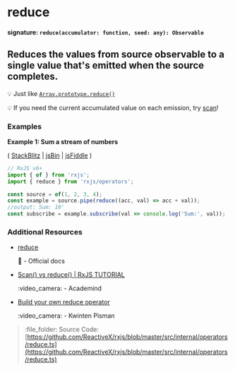 # reduce

#### signature: `reduce(accumulator: function, seed: any): Observable`

## Reduces the values from source observable to a single value that's emitted when the source completes.

:bulb: Just like [`Array.prototype.reduce()`](https://developer.mozilla.org/en-US/docs/Web/JavaScript/Reference/Global_Objects/Array/Reduce?v=a)

:bulb: If you need the current accumulated value on each emission, try [scan](scan.md)!

### Examples

**Example 1: Sum a stream of numbers**

\( [StackBlitz](https://stackblitz.com/edit/typescript-hdsv5e?file=index.ts&devtoolsheight=100) \| [jsBin](http://jsbin.com/dakuneneho/edit?js,console) \| [jsFiddle](https://jsfiddle.net/f8fw7yka/) \)

```javascript
// RxJS v6+
import { of } from 'rxjs';
import { reduce } from 'rxjs/operators';

const source = of(1, 2, 3, 4);
const example = source.pipe(reduce((acc, val) => acc + val));
//output: Sum: 10'
const subscribe = example.subscribe(val => console.log('Sum:', val));
```

### Additional Resources

* [reduce](https://rxjs.dev/api/operators/reduce)

  :newspaper: - Official docs

* [Scan\(\) vs reduce\(\) \| RxJS TUTORIAL](https://www.youtube.com/watch?v=myEeo2rZc3g)

  :video\_camera: - Academind

* [Build your own reduce operator](https://blog.strongbrew.io/build-the-operators-from-rxjs-from-scratch/?lectureId=reduce#app)

  :video\_camera: - Kwinten Pisman

> :file\_folder: Source Code: [https://github.com/ReactiveX/rxjs/blob/master/src/internal/operators/reduce.ts](https://github.com/ReactiveX/rxjs/blob/master/src/internal/operators/reduce.ts)


